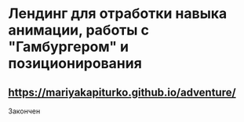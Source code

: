 # Лендинг для отработки навыка анимации, работы с "Гамбургером" и позиционирования 
## https://mariyakapiturko.github.io/adventure/
Закончен
###
